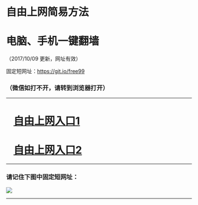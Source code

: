 ﻿# 自由上网简易方法

# 电脑、手机一键翻墙

（2017/10/09 更新，网址有效）

固定短网址：https://git.io/free99

### （微信如打不开，请转到浏览器打开）


***





# &nbsp;&nbsp; <a href="http://ft1511928429.fwq-tz-1001.info/fwqtz01.html?t=100900118624 " target="_blank">自由上网入口1</a>
# &nbsp;&nbsp; <a href="http://ft2455920035.fwq-tz-1002.info/fwqtz02.html?t=100900119497 " target="_blank">自由上网入口2</a>
***

### 请记住下图中固定短网址：

<img src="https://s3-us-west-2.amazonaws.com/fwq-1001/yjfq-20170905okok.png" /> 


***

